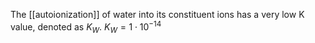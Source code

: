 The [[autoionization]] of water into its constituent ions has a very low K value, denoted as $K_W$. $K_W = 1 \cdot 10^{-14}$